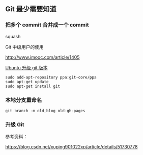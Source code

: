 ## Git 最少需要知道

### 把多个 commit 合并成一个 commit

squash 

Git 中级用户的使用

http://www.imooc.com/article/1405

[Ubuntu 升级 git 版本](http://www.cnblogs.com/shaobin0604/p/5987633.html)

```
sudo add-apt-repository ppa:git-core/ppa
sudo apt-get update
sudo apt-get install git
```



### 本地分支重命名

```
git branch -m old_blog old-gh-pages
```

### 升级 Git

参考资料：

https://blog.csdn.net/xuping901022xp/article/details/51730778
